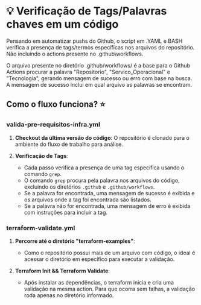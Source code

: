 # 💡 Verificação de Tags/Palavras chaves em um código

Pensando em automatizar pushs do Github, o script em .YAML e BASH verifica a presença de tags/termos específicas nos arquivos do repositório. Não incluíndo o actions presente no .github\workflows\.

O arquivo presente no diretório .github/workflows/ é a base para o Github Actions procurar a palavra "Repositorio", "Servico_Operacional" e "Tecnologia", gerando mensagem de sucesso ou erro com base na busca.  A mensagem de sucesso inclui em qual arquivo as palavras se encontram. 

## Como o fluxo funciona? ⭐

### valida-pre-requisitos-infra.yml

1. **Checkout da última versão do código**: O repositório é clonado para o ambiente do fluxo de trabalho para análise.

2. **Verificação de Tags**:
   - Cada passo verifica a presença de uma tag específica usando o comando `grep`.
   - O comando `grep` procura pela palavra nos arquivos do código, excluindo os diretórios `.github` e `.github/workflows`.
   - Se a palavra for encontrada, uma mensagem de sucesso é exibida e os arquivos onde a tag foi encontrada são listados.
   - Se a palavra não for encontrada, uma mensagem de erro é exibida com instruções para incluir a tag.

### terraform-validate.yml

1. **Percorre até o diretório "terraform-examples"**:
   - Como o repositório possui mais de um arquivo com código, o ideal é acessar o diretório em específico para executar a validação.

2. **Terraform Init && Terraform Validate**:
   - Após instalar as dependências, o terraform inicia e cria uma validação na mesma action. Para que ocorra sem falhas, a validação roda apenas no diretório informado.